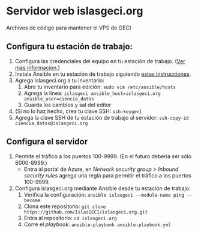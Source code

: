 # Servidor web islasgeci.org

Archivos de código para mantener el VPS de GECI

## Configura tu estación de trabajo:

1. Configura las credenciales del equipo en tu estación de trabajo. ([Ver más
   información.](https://docs.google.com/document/d/1lY7ycXs4J8wp1OyJCmPsvfB7YdQqscqL52cIZxBP6Rw/edit?usp=sharing))
1. Instala Ansible en tu estación de trabajo siguiendo [estas
   instrucciones](https://docs.ansible.com/ansible/latest/installation_guide/intro_installation.html#installing-ansible-on-ubuntu).
1. Agrega islasgeci.org a tu inventario:
    1. Abre tu inventario para edición: `sudo vim /etc/ansible/hosts`
    1. Agrega la línea: `islasgeci ansible_host=islasgeci.org ansible_user=ciencia_datos`
    1. Guarda los cambios y sal del editor
1. (Si no lo haz hecho, crea tu clave SSH: `ssh-keygen`)
1. Agrega la clave SSH de tu estación de trabajo al servidor: `ssh-copy-id
   ciencia_datos@islasgeci.org`

## Configura el servidor

1. Permite el tráfico a los puertos 100-9999. (En el futuro debería ser sólo 8000-8999.)
    - Entra al portal de Azure, en _Network security group > Inbound security rules_ agrega una
      regla para permitir el tráfico a los puertos 100-9999.
1. Configura islasgeci.org mediante Ansible desde tu estación de trabajo:
    1. Verifica la configuración: `ansible islasgeci --module-name ping --become`
    1. Clona este repositorio: `git clone https://github.com/IslasGECI/islasgeci.org.git`
    1. Entra al repositorio: `cd islasgeci.org`
    1. Corre el _playbook_: `ansible-playbook ansible-playbook.yml`
